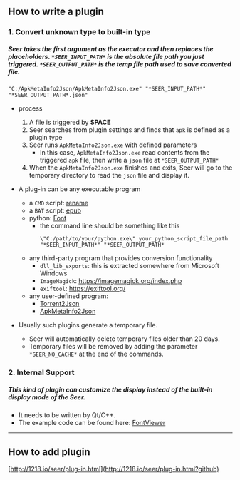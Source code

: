 ## How to write a plugin

### 1. Convert unknown type to built-in type

##### Seer takes the first argument as the executor and then replaces the placeholders. `*SEER_INPUT_PATH*` is the absolute file path you just triggered. `*SEER_OUTPUT_PATH*` is the temp file path used to save converted file.

```batch
"C:/ApkMetaInfo2Json/ApkMetaInfo2Json.exe" "*SEER_INPUT_PATH*" "*SEER_OUTPUT_PATH*.json"
```

- process

  1. A file is triggered by **SPACE**
  2. Seer searches from plugin settings and finds that `apk` is defined as a plugin type
  3. Seer runs `ApkMetaInfo2Json.exe` with defined parameters
     - In this case, `ApkMetaInfo2Json.exe` read contents from the triggered `apk` file, then write a `json` file at `*SEER_OUTPUT_PATH*`
  4. When the `ApkMetaInfo2Json.exe` finishes and exits, Seer will go to the temporary directory to read the `json` file and display it.

- A plug-in can be any executable program

  - a `CMD` script: [rename](https://github.com/ccseer/Seer-plugins/tree/master/cmd_rename)
  - a `BAT` script: [epub](https://github.com/ccseer/Seer-plugins/tree/master/bat_epub)
  - python: [Font](https://github.com/ccseer/Seer-plugins/tree/master/py_font)
    - the command line should be something like this
      ```batch
      \"C:/path/to/your/python.exe\" your_python_script_file_path "*SEER_INPUT_PATH*" "*SEER_OUTPUT_PATH*
      ```
  - any third-party program that provides conversion functionality
    - `dll_lib_exports`: this is extracted somewhere from Microsoft Windows
    - `ImageMagick`: https://imagemagick.org/index.php
    - `exiftool`: https://exiftool.org/
  - any user-defined program:
    - [Torrent2Json](https://github.com/ccseer/Seer-plugins/tree/master/Qt_Torrent2Json)
    - [ApkMetaInfo2Json](https://github.com/ccseer/Seer-plugins/tree/master/Qt_ApkMetaInfo2Json)

- Usually such plugins generate a temporary file.
  - Seer will automatically delete temporary files older than 20 days.
  - Temporary files will be removed by adding the parameter `*SEER_NO_CACHE*` at the end of the commands.

### 2. Internal Support

##### This kind of plugin can customize the display instead of the built-in display mode of the Seer.

- It needs to be written by Qt/C++.
- The example code can be found here: [FontViewer](https://github.com/ccseer/FontViewer)

---

##  How to add plugin
  [http://1218.io/seer/plug-in.html](http://1218.io/seer/plug-in.html?github)
